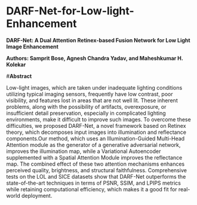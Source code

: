 # DARF-Net-for-Low-light-Enhancement
**DARF-Net: A Dual Attention Retinex-based Fusion Network for Low Light Image Enhancement**

**Authors: Samprit Bose, Agnesh Chandra Yadav, and Maheshkumar H. Kolekar**

#**Abstract**

Low-light images, which are taken under inadequate lighting conditions utilizing typical imaging sensors, frequently have low contrast, poor visibility, and features lost in areas that are not well lit. These inherent problems, along with the possibility of artifacts, overexposure, or insufficient detail preservation, especially in complicated lighting environments, make it difficult to improve such images. To overcome these difficulties, we proposed DARF-Net, a novel framework based on Retinex theory, which decomposes input images into illumination and reflectance components.Our method, which uses an Illumination-Guided Multi-Head Attention module as the generator of a generative adversarial network, improves the illumination map, while a Variational Autoencoder supplemented with a Spatial Attention Module improves the reflectance map. The combined effect of these two attention mechanisms enhances perceived quality, brightness, and structural faithfulness. Comprehensive tests on the LOL and SICE datasets show that DARF-Net outperforms the state-of-the-art techniques in terms of PSNR, SSIM, and LPIPS metrics while retaining computational efficiency, which makes it a good fit for real-world deployment.
